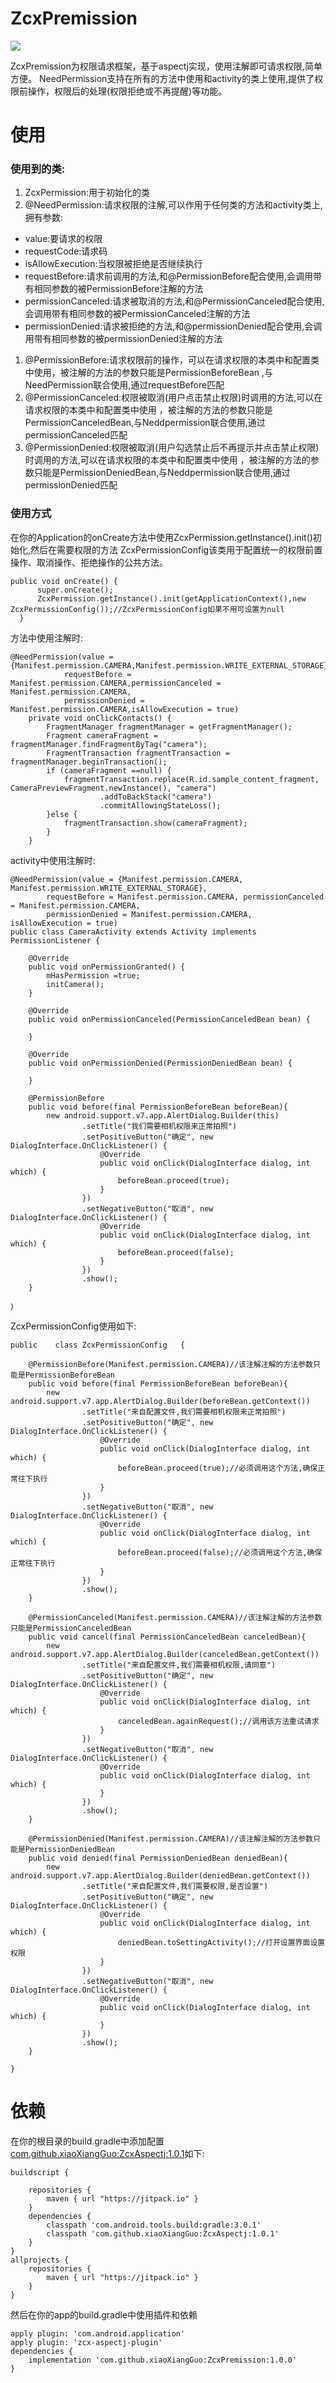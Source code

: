 # ZcxPremission
[![](https://www.jitpack.io/v/xiaoXiangGuo/ZcxPremission.svg)](https://www.jitpack.io/#xiaoXiangGuo/ZcxPremission)

ZcxPremission为权限请求框架，基于aspectj实现，使用注解即可请求权限,简单方便。
NeedPermission支持在所有的方法中使用和activity的类上使用,提供了权限前操作，权限后的处理(权限拒绝或不再提醒)等功能。
# 使用
### 使用到的类:
  1. ZcxPermission:用于初始化的类
  1. @NeedPermission:请求权限的注解,可以作用于任何类的方法和activity类上,拥有参数:
- value:要请求的权限
- requestCode:请求码
- isAllowExecution:当权限被拒绝是否继续执行
- requestBefore:请求前调用的方法,和@PermissionBefore配合使用,会调用带有相同参数的被PermissionBefore注解的方法
- permissionCanceled:请求被取消的方法,和@PermissionCanceled配合使用,会调用带有相同参数的被PermissionCanceled注解的方法
- permissionDenied:请求被拒绝的方法,和@permissionDenied配合使用,会调用带有相同参数的被permissionDenied注解的方法
1. @PermissionBefore:请求权限前的操作，可以在请求权限的本类中和配置类中使用，被注解的方法的参数只能是PermissionBeforeBean
,与NeedPermission联合使用,通过requestBefore匹配
1. @PermissionCanceled:权限被取消(用户点击禁止权限)时调用的方法,可以在请求权限的本类中和配置类中使用
，被注解的方法的参数只能是PermissionCanceledBean,与Neddpermission联合使用,通过permissionCanceled匹配
1. @PermissionDenied:权限被取消(用户勾选禁止后不再提示并点击禁止权限)时调用的方法,可以在请求权限的本类中和配置类中使用
，被注解的方法的参数只能是PermissionDeniedBean,与Neddpermission联合使用,通过permissionDenied匹配

### 使用方式
  在你的Application的onCreate方法中使用ZcxPermission.getInstance().init()初始化,然后在需要权限的方法
  ZcxPermissionConfig该类用于配置统一的权限前置操作、取消操作、拒绝操作的公共方法。
  ~~~
  public void onCreate() {
        super.onCreate();
        ZcxPermission.getInstance().init(getApplicationContext(),new ZcxPermissionConfig());//ZcxPermissionConfig如果不用可设置为null
    }
  ~~~
  
方法中使用注解时:
~~~
@NeedPermission(value = {Manifest.permission.CAMERA,Manifest.permission.WRITE_EXTERNAL_STORAGE},
            requestBefore = Manifest.permission.CAMERA,permissionCanceled = Manifest.permission.CAMERA,
            permissionDenied = Manifest.permission.CAMERA,isAllowExecution = true)
    private void onClickContacts() {
        FragmentManager fragmentManager = getFragmentManager();
        Fragment cameraFragment = fragmentManager.findFragmentByTag("camera");
        FragmentTransaction fragmentTransaction = fragmentManager.beginTransaction();
        if (cameraFragment ==null) {
            fragmentTransaction.replace(R.id.sample_content_fragment, CameraPreviewFragment.newInstance(), "camera")
                    .addToBackStack("camera")
                    .commitAllowingStateLoss();
        }else {
            fragmentTransaction.show(cameraFragment);
        }
    }
~~~

activity中使用注解时:
~~~
@NeedPermission(value = {Manifest.permission.CAMERA, Manifest.permission.WRITE_EXTERNAL_STORAGE},
        requestBefore = Manifest.permission.CAMERA, permissionCanceled = Manifest.permission.CAMERA,
        permissionDenied = Manifest.permission.CAMERA, isAllowExecution = true)
public class CameraActivity extends Activity implements PermissionListener {

    @Override
    public void onPermissionGranted() {
        mHasPermission =true;
        initCamera();
    }

    @Override
    public void onPermissionCanceled(PermissionCanceledBean bean) {

    }

    @Override
    public void onPermissionDenied(PermissionDeniedBean bean) {

    }

    @PermissionBefore
    public void before(final PermissionBeforeBean beforeBean){
        new android.support.v7.app.AlertDialog.Builder(this)
                .setTitle("我们需要相机权限来正常拍照")
                .setPositiveButton("确定", new DialogInterface.OnClickListener() {
                    @Override
                    public void onClick(DialogInterface dialog, int which) {
                        beforeBean.proceed(true);
                    }
                })
                .setNegativeButton("取消", new DialogInterface.OnClickListener() {
                    @Override
                    public void onClick(DialogInterface dialog, int which) {
                        beforeBean.proceed(false);
                    }
                })
                .show();
    }

｝
~~~

ZcxPermissionConfig使用如下:
~~~
public    class ZcxPermissionConfig   {

    @PermissionBefore(Manifest.permission.CAMERA)//该注解注解的方法参数只能是PermissionBeforeBean
    public void before(final PermissionBeforeBean beforeBean){
        new android.support.v7.app.AlertDialog.Builder(beforeBean.getContext())
                .setTitle("来自配置文件,我们需要相机权限来正常拍照")
                .setPositiveButton("确定", new DialogInterface.OnClickListener() {
                    @Override
                    public void onClick(DialogInterface dialog, int which) {
                        beforeBean.proceed(true);//必须调用这个方法,确保正常往下执行
                    }
                })
                .setNegativeButton("取消", new DialogInterface.OnClickListener() {
                    @Override
                    public void onClick(DialogInterface dialog, int which) {
                        beforeBean.proceed(false);//必须调用这个方法,确保正常往下执行
                    }
                })
                .show();
    }

    @PermissionCanceled(Manifest.permission.CAMERA)//该注解注解的方法参数只能是PermissionCanceledBean
    public void cancel(final PermissionCanceledBean canceledBean){
        new android.support.v7.app.AlertDialog.Builder(canceledBean.getContext())
                .setTitle("来自配置文件,我们需要相机权限,请同意")
                .setPositiveButton("确定", new DialogInterface.OnClickListener() {
                    @Override
                    public void onClick(DialogInterface dialog, int which) {
                        canceledBean.againRequest();//调用该方法重试请求
                    }
                })
                .setNegativeButton("取消", new DialogInterface.OnClickListener() {
                    @Override
                    public void onClick(DialogInterface dialog, int which) {
                    }
                })
                .show();
    }

    @PermissionDenied(Manifest.permission.CAMERA)//该注解注解的方法参数只能是PermissionDeniedBean
    public void denied(final PermissionDeniedBean deniedBean){
        new android.support.v7.app.AlertDialog.Builder(deniedBean.getContext())
                .setTitle("来自配置文件,我们需要权限,是否设置")
                .setPositiveButton("确定", new DialogInterface.OnClickListener() {
                    @Override
                    public void onClick(DialogInterface dialog, int which) {
                        deniedBean.toSettingActivity();//打开设置界面设置权限
                    }
                })
                .setNegativeButton("取消", new DialogInterface.OnClickListener() {
                    @Override
                    public void onClick(DialogInterface dialog, int which) {
                    }
                })
                .show();
    }

}
~~~


# 依赖
在你的根目录的build.gradle中添加配置[com.github.xiaoXiangGuo:ZcxAspectj:1.0.1](https://github.com/xiaoXiangGuo/ZcxAspectj)如下:
~~~
buildscript {
 
    repositories {
        maven { url "https://jitpack.io" }
    }
    dependencies {
        classpath 'com.android.tools.build:gradle:3.0.1'
        classpath 'com.github.xiaoXiangGuo:ZcxAspectj:1.0.1'
    }
}
allprojects {
    repositories {
        maven { url "https://jitpack.io" }
    }
}

~~~
然后在你的app的build.gradle中使用插件和依赖
~~~
apply plugin: 'com.android.application'
apply plugin: 'zcx-aspectj-plugin'
dependencies {
    implementation 'com.github.xiaoXiangGuo:ZcxPremission:1.0.0'
}
~~~
